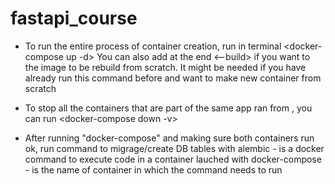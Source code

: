 # fastapi_course

- To run the entire process of container creation, run in terminal
  <docker-compose up -d>
  You can also add at the end <--build> if you want to the image to be rebuild from scratch.
  It might be needed if you have already run this command before and want to make new container from scratch

- To stop all the containers that are part of the same app ran from <docker-compose>, you can run
  <docker-compose down -v>

- After running "docker-compose" and making sure both containers run ok, run command
  <docker-compose exec api alembic upgrade head> to migrage/create DB tables with alembic
  <docker-compose exec> - is a docker command to execute code in a container lauched with docker-compose
  <api> - is the name of container in which the command needs to run
